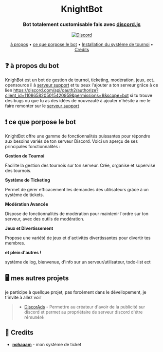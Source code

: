 
<h1 align="center">
  <br>
  KnightBot
  <br>
</h1>

<h3 align=center>Bot totalement customisable fais avec <a href=https://github.com/discordjs/discord.js>discord.js</a></h3>

<div align=center>

 [![Discord](https://img.shields.io/discord/1175810138410586283.svg?label=&logo=discord&logoColor=ffffff&color=7389D8&labelColor=6A7EC2)](https://discord.gg/nNkT7C8Mp7)
</div>

<p align="center">
  <a href="#about">à propos</a>
  •
  <a href="#Features">ce que porpose le bot</a>
  •
  <a href="https://github.com/icare0/KnightBot/blob/1133174ff63b3745cfbf3ea14ad95347fe3db606/doc">Installation du système de tournoi</a>
  •
  <a href="#credits">Credits</a>
</p>

## ❓ à propos du bot

KnighBot est un bot de gestion de tournoi, ticketing, modération, jeux, ect..  opensource il à [serveur support](https://discord.gg/k8t42zAYPr) et tu peux l'ajouter a ton serveur grâce à ce lien https://discord.com/api/oauth2/authorize?client_id=1108658205015420959&permissions=8&scope=bot si tu trouve des bugs ou que tu as des idées de nouveauté à ajouter n'hésite à me le faire remonter sur le [serveur support](https://discord.gg/k8t42zAYPr) 



## ❗ ce que porpose le bot

KnightBot offre une gamme de fonctionnalités puissantes pour répondre aux besoins variés de ton serveur Discord. Voici un aperçu de ses principales fonctionnalités :

**Gestion de Tournoi**

Facilite la gestion des tournois sur ton serveur. Crée, organise et supervise des tournois.

**Système de Ticketing**

Permet de gérer efficacement les demandes des utilisateurs grâce à un système de tickets.

**Modération Avancée**

Dispose de fonctionnalités de modération pour maintenir l'ordre sur ton serveur, avec des outils de modération.

**Jeux et Divertissement**

Propose une variété de jeux et d'activités divertissantes pour divertir tes membres.

**et plein d'autres !**

système de log, bienvenue, d'info sur un serveur/utilisateur, todo-list ect



## 🖥️ mes autres projets
je participe à quellque projet, pas forcément dans le dévellopement, je t'invite à allez voir
>  * [DiscorAds](https://discorads.com/) - Permettre au créateur d'avoir de la publicité sur discord et permet au propriétaire de serveur discord d'étre rémunéré

## 📜 Credits
* **[nohaaam](https://github.com/Noaaam/discord-v14-bot-ticketSystem)** - mon système de ticket


